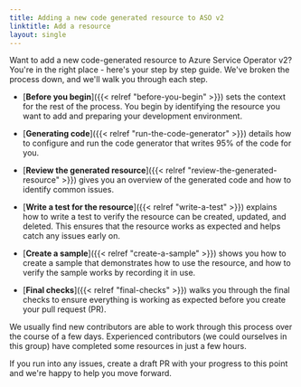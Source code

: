 ```yaml
---
title: Adding a new code generated resource to ASO v2
linktitle: Add a resource
layout: single
---
```


Want to add a new code-generated resource to Azure Service Operator v2? You're in the right place - here's your step by step guide. We've broken the process down, and we'll walk you through each step.

* [**Before you begin**]({{< relref "before-you-begin" >}}) sets the context for the rest of the process. You begin by identifying the resource you want to add and preparing your development environment.

* [**Generating code**]({{< relref "run-the-code-generator" >}}) details how to configure and run the code generator that writes 95% of the code for you. 

* [**Review the generated resource**]({{< relref "review-the-generated-resource" >}}) gives you an overview of the generated code and how to identify common issues. 

* [**Write a test for the resource**]({{< relref "write-a-test" >}}) explains how to write a test to verify the resource can be created, updated, and deleted. This ensures that the resource works as expected and helps catch any issues early on.

* [**Create a sample**]({{< relref "create-a-sample" >}}) shows you how to create a sample that demonstrates how to use the resource, and how to verify the sample works by recording it in use.

* [**Final checks**]({{< relref "final-checks" >}}) walks you through the final checks to ensure everything is working as expected before you create your pull request (PR).

We usually find new contributors are able to work through this process over the course of a few days. Experienced contributors (we could ourselves in this group) have completed some resources in just a few hours. 

If you run into any issues, create a draft PR with your progress to this point and we're happy to help you move forward. 

